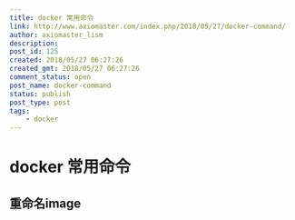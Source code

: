 ```yaml
---
title: docker 常用命令
link: http://www.axiomaster.com/index.php/2018/05/27/docker-command/
author: axiomaster_lism
description: 
post_id: 125
created: 2018/05/27 06:27:26
created_gmt: 2018/05/27 06:27:26
comment_status: open
post_name: docker-command
status: publish
post_type: post
tags:
    - docker
---
```


# docker 常用命令

## 重命名image